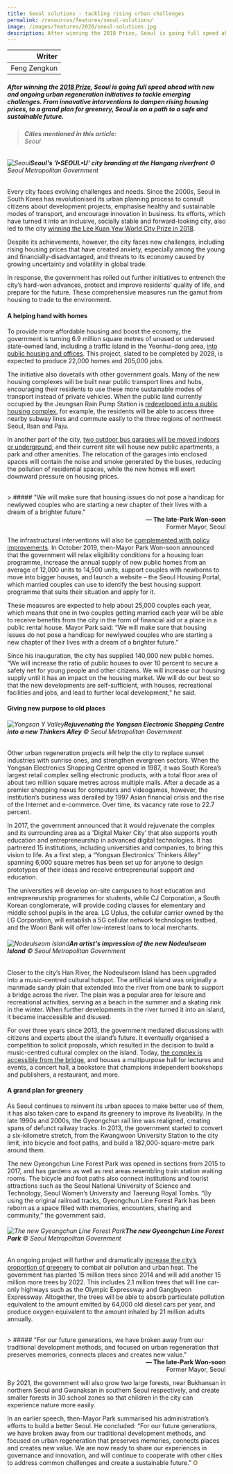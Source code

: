 ```yaml
---
title: Seoul solutions - tackling rising urban challenges
permalink: /resources/features/seoul-solutions/
image: /images/features/2020/seoul-solutions.jpg
description: After winning the 2018 Prize, Seoul is going full speed ahead with new and ongoing urban regeneration initiatives to tackle emerging challenges. From innovative interventions to dampen rising housing prices, to a grand plan for greenery, Seoul is on a path to a safe and sustainable future.
---
```


| Writer |
|---:|
| Feng Zengkun |

##### After winning the [2018 Prize](/seoul/), Seoul is going full speed ahead with new and ongoing urban regeneration initiatives to tackle emerging challenges. From innovative interventions to dampen rising housing prices, to a grand plan for greenery, Seoul is on a path to a safe and sustainable future.

> ###### **Cities mentioned in this article:** <br> Seoul

###### ![Seoul](/images/features/2020/seoul-solutions.jpg/)**Seoul's 'I•SEOUL•U' city branding at the Hangang riverfront** © Seoul Metropolitan Government

Every city faces evolving challenges and needs. Since the 2000s, Seoul in South Korea has revolutionised its urban planning process to consult citizens about development projects, emphasise healthy and sustainable modes of transport, and encourage innovation in business. Its efforts, which have turned it into an inclusive, socially stable and forward-looking city, also led to the city [winning the Lee Kuan Yew World City Prize in 2018](https://www.ura.gov.sg/Corporate/Media-Room/Media-Releases/pr18-14).

Despite its achievements, however, the city faces new challenges, including rising housing prices that have created anxiety, especially among the young and financially-disadvantaged, and threats to its economy caused by growing uncertainty and volatility in global trade. 

In response, the government has rolled out further initiatives to entrench the city’s hard-won advances, protect and improve residents’ quality of life, and prepare for the future. These comprehensive measures run the gamut from housing to trade to the environment. 

#### **A helping hand with homes**

To provide more affordable housing and boost the economy, the government is turning 6.9 million square metres of unused or underused state-owned land, including a traffic island in the Yeonhui-dong area, [into public housing and offices](http://www.koreaherald.com/view.php?ud=20190123000646). This project, slated to be completed by 2028, is expected to produce 22,000 homes and 205,000 jobs.

The initiative also dovetails with other government goals. Many of the new housing complexes will be built near public transport lines and hubs, encouraging their residents to use these more sustainable modes of transport instead of private vehicles. When the public land currently occupied by the Jeungsan Rain Pump Station is [redeveloped into a public housing complex](http://koreabizwire.com/seoul-to-build-homes-for-younger-generation-using-public-property/142750), for example, the residents will be able to access three nearby subway lines and commute easily to the three regions of northwest Seoul, Ilsan and Paju.  

In another part of the city, [two outdoor bus garages will be moved indoors or underground](http://english.seoul.go.kr/seoul-establishes-compact-city-equipped-with-public-housing-soc-facility/), and their current site will house new public apartments, a park and other amenities. The relocation of the garages into enclosed spaces will contain the noise and smoke generated by the buses, reducing the pollution of residential spaces, while the new homes will exert downward pressure on housing prices.  

<br>
> ##### "We will make sure that housing issues do not pose a handicap for newlywed couples who are starting a new chapter of their lives with a dream of a brighter future."

<div align="right"><b>— The late-Park Won-soon</b> <br> Former Mayor, Seoul</div>

The infrastructural interventions will also be [complemented with policy improvements](http://english.seoul.go.kr/seoul-releases-housing-support-programs-for-newlywed-couples/). In October 2019, then-Mayor Park Won-soon announced that the government will relax eligibility conditions for a housing loan programme, increase the annual supply of new public homes from an average of 12,000 units to 14,500 units, support couples with newborns to move into bigger houses, and launch a website – the Seoul Housing Portal, which married couples can use to identify the best housing support programme that suits their situation and apply for it.

These measures are expected to help about 25,000 couples each year, which means that one in two couples getting married each year will be able to receive benefits from the city in the form of financial aid or a place in a public rental house. Mayor Park said: “We will make sure that housing issues do not pose a handicap for newlywed couples who are starting a new chapter of their lives with a dream of a brighter future.”

Since his inauguration, the city has supplied 140,000 new public homes. “We will increase the ratio of public houses to over 10 percent to secure a safety net for young people and other citizens. We will increase our housing supply until it has an impact on the housing market. We will do our best so that the new developments are self-sufficient, with houses, recreational facilities and jobs, and lead to further local development,” he said. 

#### **Giving new purpose to old places**

###### ![Yongsan Y Valley](/images/features/2020/yongsan-y-valley.jpg/)**Rejuvenating the Yongsan Electronic Shopping Centre into a new Thinkers Alley** © Seoul Metropolitan Government

Other urban regeneration projects will help the city to replace sunset industries with sunrise ones, and strengthen evergreen sectors. When the Yongsan Electronics Shopping Centre opened in 1987, it was South Korea’s largest retail complex selling electronic products, with a total floor area of about two million square metres across multiple malls. After a decade as a premier shopping nexus for computers and videogames, however, the institution’s business was derailed by 1997 Asian financial crisis and the rise of the Internet and e-commerce. Over time, its vacancy rate rose to 22.7 percent. 

In 2017, the government announced that it would rejuvenate the complex and its surrounding area as a 'Digital Maker City' that also supports youth education and entrepreneurship in advanced digital technologies. It has partnered 15 institutions, including universities and companies, to bring this vision to life. As a first step, a “Yongsan Electronics’ Thinkers Alley” spanning 6,000 square metres has been set up for anyone to design prototypes of their ideas and receive entrepreneurial support and education. 

The universities will develop on-site campuses to host education and entrepreneurship programmes for students, while CJ Corporation, a South Korean conglomerate, will provide coding classes for elementary and middle school pupils in the area. LG Uplus, the cellular carrier owned by the LG Corporation, will establish a 5G cellular network technologies testbed, and the Woori Bank will offer low-interest loans to local merchants. 

###### ![Nodeulseom Island](/images/features/2020/nodeulseoum-island.jpg/)**An artist's impression of the new Nodeulseom Island** © Seoul Metropolitan Government

Closer to the city’s Han River, the Nodeulseom Island has been upgraded into a music-centred cultural hotspot. The artificial island was originally a manmade sandy plain that extended into the river from one bank to support a bridge across the river. The plain was a popular area for leisure and recreational activities, serving as a beach in the summer and a skating rink in the winter. When further developments in the river turned it into an island, it became inaccessible and disused.

For over three years since 2013, the government mediated discussions with citizens and experts about the island’s future. It eventually organised a competition to solicit proposals, which resulted in the decision to build a music-centred cultural complex on the island. Today, [the complex is accessible from the bridge](http://english.seoul.go.kr/opening-of-nodeulseom-a-music-island-with-a-cultural-complex/), and houses a multipurpose hall for lectures and events, a concert hall, a bookstore that champions independent bookshops and publishers, a restaurant, and more. 

#### **A grand plan for greenery**

As Seoul continues to reinvent its urban spaces to make better use of them, it has also taken care to expand its greenery to improve its liveability. In the late 1990s and 2000s, the Gyeongchun rail line was realigned, creating spans of defunct railway tracks. In 2013, the government started to convert a six-kilometre stretch, from the Kwangwoon University Station to the city limit, into bicycle and foot paths, and build a 182,000-square-metre park around them.

The new Gyeongchun Line Forest Park was opened in sections from 2015 to 2017, and has gardens as well as rest areas resembling train station waiting rooms. The bicycle and foot paths also connect institutions and tourist attractions such as the Seoul National University of Science and Technology, Seoul Women’s University and Taereung Royal Tombs. “By using the original railroad tracks, Gyeongchun Line Forest Park has been reborn as a space filled with memories, encounters, sharing and community,” the government said. 

###### ![The new Gyeongchun Line Forest Park](/images/features/2020/gyeongchun-forest-park.jpg/)**The new Gyeongchun Line Forest Park** © Seoul Metropolitan Government

An ongoing project will further and dramatically [increase the city’s proportion of greenery](http://www.koreaherald.com/view.php?ud=20190326000754) to combat air pollution and urban heat. The government has planted 15 million trees since 2014 and will add another 15 million more trees by 2022. This includes 2.1 million trees that will line car-only highways such as the Olympic Expressway and Gangbyeon Expressway. Altogether, the trees will be able to absorb particulate pollution equivalent to the amount emitted by 64,000 old diesel cars per year, and produce oxygen equivalent to the amount inhaled by 21 million adults annually. 

<br>
> ##### "For our future generations, we have broken away from our traditional development methods, and focused on urban regeneration that preserves memories, connects places and creates new value."

<div align="right"><b>— The late-Park Won-soon</b> <br> Former Mayor, Seoul</div>

By 2021, the government will also grow two large forests, near Bukhansan in northern Seoul and Gwanaksan in southern Seoul respectively, and create smaller forests in 30 school zones so that children in the city can experience nature more easily.  

In an earlier speech, then-Mayor Park summarised his administration’s efforts to build a better Seoul. He concluded: “For our future generations, we have broken away from our traditional development methods, and focused on urban regeneration that preserves memories, connects places and creates new value. We are now ready to share our experiences in governance and innovation, and will continue to cooperate with other cities to address common challenges and create a sustainable future.” **<font color="#967942">O</font>**
